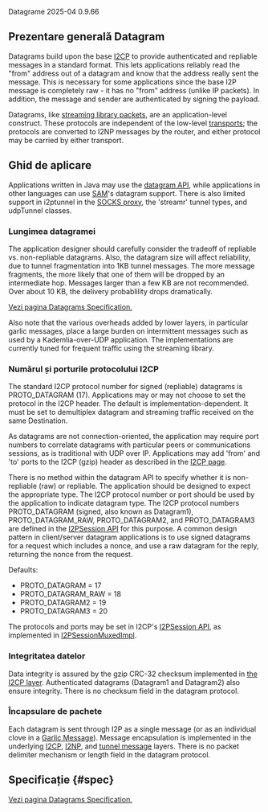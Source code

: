  Datagrame 2025-04 0.9.66 

## Prezentare generală Datagram

Datagrams build upon the base [I2CP]() to provide
authenticated and repliable messages in a standard format. This lets
applications reliably read the \"from\" address out of a datagram and
know that the address really sent the message. This is necessary for
some applications since the base I2P message is completely raw - it has
no \"from\" address (unlike IP packets). In addition, the message and
sender are authenticated by signing the payload.

Datagrams, like [streaming library
packets](), are an application-level
construct. These protocols are independent of the low-level
[transports](); the protocols are converted
to I2NP messages by the router, and either protocol may be carried by
either transport.

## Ghid de aplicare

Applications written in Java may use the [datagram
API](), while applications in other languages can
use [SAM]()\'s datagram support. There is also
limited support in i2ptunnel in the [SOCKS
proxy](), the \'streamr\' tunnel types, and
udpTunnel classes.

### Lungimea datagramei

The application designer should carefully consider the tradeoff of
repliable vs. non-repliable datagrams. Also, the datagram size will
affect reliability, due to tunnel fragmentation into 1KB tunnel
messages. The more message fragments, the more likely that one of them
will be dropped by an intermediate hop. Messages larger than a few KB
are not recommended. Over about 10 KB, the delivery probablility drops
dramatically.

[Vezi pagina Datagrams
Specification.]()

Also note that the various overheads added by lower layers, in
particular garlic messages, place a large burden on intermittent
messages such as used by a Kademlia-over-UDP application. The
implementations are currently tuned for frequent traffic using the
streaming library.

### Numărul și porturile protocolului I2CP

The standard I2CP protocol number for signed (repliable) datagrams is
PROTO_DATAGRAM (17). Applications may or may not choose to set the
protocol in the I2CP header. The default is implementation-dependent. It
must be set to demultiplex datagram and streaming traffic received on
the same Destination.

As datagrams are not connection-oriented, the application may require
port numbers to correlate datagrams with particular peers or
communications sessions, as is traditional with UDP over IP.
Applications may add \'from\' and \'to\' ports to the I2CP (gzip) header
as described in the [I2CP page](#format).

There is no method within the datagram API to specify whether it is
non-repliable (raw) or repliable. The application should be designed to
expect the appropriate type. The I2CP protocol number or port should be
used by the application to indicate datagram type. The I2CP protocol
numbers PROTO_DATAGRAM (signed, also known as Datagram1),
PROTO_DATAGRAM_RAW, PROTO_DATAGRAM2, and PROTO_DATAGRAM3 are defined in
the [I2PSession API]() for this purpose. A
common design pattern in client/server datagram applications is to use
signed datagrams for a request which includes a nonce, and use a raw
datagram for the reply, returning the nonce from the request.

Defaults:

- PROTO_DATAGRAM = 17
- PROTO_DATAGRAM_RAW = 18
- PROTO_DATAGRAM2 = 19
- PROTO_DATAGRAM3 = 20

The protocols and ports may be set in I2CP\'s [I2PSession
API](), as implemented in
[I2PSessionMuxedImpl]().

### Integritatea datelor

Data integrity is assured by the gzip CRC-32 checksum implemented in
[the I2CP layer](#format). Authenticated datagrams
(Datagram1 and Datagram2) also ensure integrity. There is no checksum
field in the datagram protocol.

### Încapsulare de pachete

Each datagram is sent through I2P as a single message (or as an
individual clove in a [Garlic
Message]()). Message encapsulation is
implemented in the underlying [I2CP](),
[I2NP](), and [tunnel
message]() layers. There is no packet
delimiter mechanism or length field in the datagram protocol.

## Specificație {#spec}

[Vezi pagina Datagrams
Specification.]()


